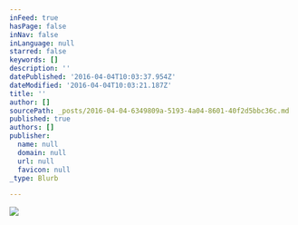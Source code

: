 ```yaml
---
inFeed: true
hasPage: false
inNav: false
inLanguage: null
starred: false
keywords: []
description: ''
datePublished: '2016-04-04T10:03:37.954Z'
dateModified: '2016-04-04T10:03:21.187Z'
title: ''
author: []
sourcePath: _posts/2016-04-04-6349809a-5193-4a04-8601-40f2d5bbc36c.md
published: true
authors: []
publisher:
  name: null
  domain: null
  url: null
  favicon: null
_type: Blurb

---
```

![](https://the-grid-user-content.s3-us-west-2.amazonaws.com/45dbb985-03c7-4a23-a559-d87eb7345b68.jpg)